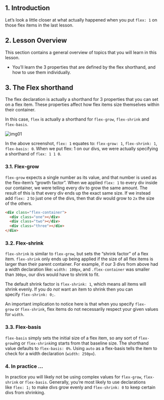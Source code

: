## 1. Introduction

Let’s look a little closer at what actually happened when you put `flex: 1` on those flex items in the last lesson.

## 2. Lesson Overview

This section contains a general overview of topics that you will learn in this lesson.

<div>
  <ul>
    <li> 
      You’ll learn the 3 properties that are defined by the flex shorthand, and how to use them individually. 
    </li>
  </ul>
</div>

## 3. The Flex shorthand

The flex declaration is actually a shorthand for 3 properties that you can set on a flex item. These properties affect how flex items size themselves within their container.

In this case, `flex` is actually a shorthand for `flex-grow`, `flex-shrink` and `flex-basis`.

![img01](https://cdn.statically.io/gh/TheOdinProject/curriculum/0cc6b26bb0c4b94524369d327c97a8fb11e83b6b/foundations/html_css/flexbox/imgs/10.png)

In the above screenshot, `flex: 1` equates to: `flex-grow: 1`, `flex-shrink: 1`, `flex-basis: 0`. When we put flex: 1 on our divs, we were actually specifying a shorthand of `flex: 1 1 0`.

### 3.1. Flex-grow

`flex-grow` expects a single number as its value, and that number is used as the flex-item’s “growth factor”. When we applied `flex: 1` to every div inside our container, we were telling every div to grow the same amount. The result of this is that every div ends up the exact same size. If we instead add `flex: 2` to just one of the divs, then that div would grow to `2x` the size of the others.

```html
<div class="flex-container">
  <div class="one"></div>
  <div class="two"></div>
  <div class="three"></div>
</div>
```

### 3.2. Flex-shrink

`flex-shrink` is similar to `flex-grow`, but sets the “shrink factor” of a flex item. `flex-shrink` only ends up being applied if the size of all flex items is larger than their parent container. For example, if our 3 divs from above had a width declaration like: `width: 100px`, and `.flex-container` was smaller than `300px`, our divs would have to shrink to fit.

The default shrink factor is `flex-shrink: 1`, which means all items will shrink evenly. If you do _not_ want an item to shrink then you can specify `flex-shrink: 0;`.

An important implication to notice here is that when you specify `flex-grow` or `flex-shrink`, flex items do not necessarily respect your given values for `width`.

### 3.3. Flex-basis

`flex-basis` simply sets the initial size of a flex item, so any sort of `flex-grow`ing or `flex-shrink`ing starts from that baseline size. The shorthand value defaults to `flex-basis: 0%`. Using `auto` as a flex-basis tells the item to check for a width declaration (`width: 250px`).

### 4. In practice ...

In practice you will likely not be using complex values for `flex-grow`, `flex-shrink` or `flex-basis`. Generally, you’re most likely to use declarations like `flex: 1;` to make divs grow evenly and `flex-shrink: 0` to keep certain divs from shrinking.
